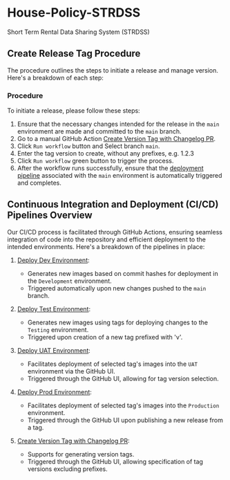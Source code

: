 # House-Policy-STRDSS
Short Term Rental Data Sharing System (STRDSS)

## Create Release Tag Procedure

The procedure outlines the steps to initiate a release and manage version. Here's a breakdown of each step:

### Procedure

To initiate a release, please follow these steps:

1. Ensure that the necessary changes intended for the release in the `main` environment are made and committed to the `main` branch.
1. Go to a manual GitHub Action [Create Version Tag with Changelog PR](./.github/workflows/create-tag-changelog-pr.yml).
1. Click `Run workflow` button and Select branch `main`.
1. Enter the tag version to create, without any prefixes, e.g. 1.2.3
1. Click `Run workflow` green button to trigger the process.
1. After the workflow runs successfully, ensure that the [deployment pipeline](./.github/workflows/deploy-test.yml) associated with the `main` environment is automatically triggered and completes.

## Continuous Integration and Deployment (CI/CD) Pipelines Overview

Our CI/CD process is facilitated through GitHub Actions, ensuring seamless integration of code into the repository and efficient deployment to the intended environments. Here's a breakdown of the pipelines in place:

1. [Deploy Dev Environment](./.github/workflows/deploy-dev.yml):

   - Generates new images based on commit hashes for deployment in the `Development` environment.
   - Triggered automatically upon new changes pushed to the `main` branch.

1. [Deploy Test Environment](./.github/workflows/deploy-test.yml):

   - Generates new images using tags for deploying changes to the `Testing` environment.
   - Triggered upon creation of a new tag prefixed with 'v'.

1. [Deploy UAT Environment](./.github/workflows/deploy-uat.yml):

   - Facilitates deployment of selected tag's images into the `UAT` environment via the GitHub UI.
   - Triggered through the GitHub UI, allowing for tag version selection.

1. [Deploy Prod Environment](./.github/workflows/deploy-prod.yml):

   - Facilitates deployment of selected tag's images into the `Production` environment.
   - Triggered through the GitHub UI upon publishing a new release from a tag.

1. [Create Version Tag with Changelog PR](./.github/workflows/create-tag-changelog-pr.yml):

   - Supports for generating version tags.
   - Triggered through the GitHub UI, allowing specification of tag versions excluding prefixes.